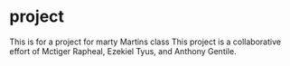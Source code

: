 # project
This is for a project for marty Martins class
This project is a collaborative effort of Mctiger Rapheal, Ezekiel Tyus, and Anthony Gentile.
